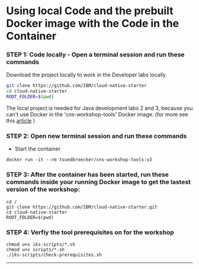 # Using local Code and the prebuilt Docker image with the Code in the Container 

### STEP 1: Code locally - Open a terminal session and run these commands

Download the project locally to work in the Developer labs locally.

```sh
git clone https://github.com/IBM/cloud-native-starter
cd cloud-native-starter
ROOT_FOLDER=$(pwd)
```

The local project is needed for Java development labs 2 and 3, because you can't use Docker in the 'cns-workshop-tools' Docker image. (for more see this [article](https://suedbroecker.net/2019/08/27/definition-of-a-dockerfile-to-use-bash-scripts-on-a-windows-10-machine-for-our-cloud-native-starter-workshop/) )

### STEP 2: Open new terminal session and run these commands

* Start the container

```
docker run -it --rm tsuedbroecker/cns-workshop-tools:v3
```

### STEP 3: After the container has been started, run these commands inside your running Docker image to get the lastest version of the workshop:

```
cd /
git clone https://github.com/IBM/cloud-native-starter.git
cd cloud-native-starter
ROOT_FOLDER=$(pwd)
```

### STEP 4: Verfiy the tool prerequisites on for the workshop

```
chmod u+x iks-scripts/*.sh
chmod u+x scripts/*.sh
./iks-scripts/check-prerequisites.sh
```

---

